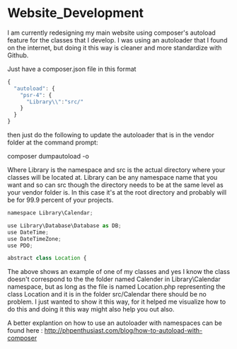 # Website_Development
I am currently redesigning my main website using composer's autoload feature for the classes that I develop. I was using an autoloader that I found on the internet, but doing it this way is cleaner and more standardize with Github.

Just have a composer.json file in this format

```javascript
{
  "autoload": {
    "psr-4": {
      "Library\\":"src/"
    }
  }
} 
```

then just do the following to update the autoloader that is in the vendor folder at the command prompt:

composer dumpautoload -o

Where Library is the namespace and src is the actual directory where your classes will be located at. Library can be any namespace name that you want and so can src though the directory needs to be at the same level as your vendor folder is. In this case it's at the root directory and probably will be for 99.9 percent of your projects. 

```javascript
namespace Library\Calendar;

use Library\Database\Database as DB;
use DateTime;
use DateTimeZone;
use PDO;

abstract class Location {
```

The above shows an example of one of my classes and yes I know the class doesn't correspond to the the folder named Calender in Library\Calendar namespace, but as long as the file is named Location.php representing the class Location and it is in the folder src/Calendar there should be no problem. I just wanted to show it this way, for it helped me visualize how to do this and doing it this way might also help you out also. 

A better explantion on how to use an autoloader with namespaces can be found here : http://phpenthusiast.com/blog/how-to-autoload-with-composer
